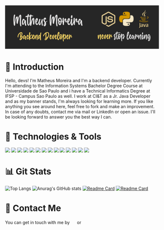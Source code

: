 [![Header](https://github.com/Matheus920/Matheus920/blob/d85651308845defecc68d28773ba96f9dbe0fd6c/Banner_cropped.png?raw=true "Header")](https://www.linkedin.com/in/matheus-moreira-da-silva-9ab50615a/)

<h1>&#129305; Introduction</h1>

Hello, devs! I'm Matheus Moreira and I'm a backend developer. Currently I'm attending to the Information Systems Bachelor Degree Course at Universidade de Sao Paulo and i have a Technical Informatics Degree at IFSP - Campus Sao Paulo as well. I work at CI&T as a Jr. Java Developer and as my banner stands, I'm always looking for learning more. If you like anything you see around here, feel free to fork and make an improvement. In case of any doubts, contact me via mail or LinkedIn or open an issue. I'll be looking forward to answer you the best way I can.

<h1>&#129520; Technologies & Tools</h1>

![](https://img.shields.io/badge/Code-Node.js-informational?style=flat&logo=Node.js&logoColor=white&color=d39600) ![](https://img.shields.io/badge/Code-Python-informational?style=flat&logo=Python&logoColor=white&color=d39600) ![](https://img.shields.io/badge/Code-Java-informational?style=flat&logo=Java&logoColor=white&color=d39600) ![](https://img.shields.io/badge/Code-Javascript-informational?style=flat&logo=Javascript&logoColor=white&color=d39600) ![](https://img.shields.io/badge/Database-MySQL-informational?style=flat&logo=MySQL&logoColor=white&color=d39600) ![](https://img.shields.io/badge/Database-PostgreSQL-informational?style=flat&logo=PostgreSQL&logoColor=white&color=d39600) ![](https://img.shields.io/badge/Cloud-AWS-informational?style=flat&logo=AmazonAWS&logoColor=white&color=d39600) ![](https://img.shields.io/badge/Cloud-Azure-informational?style=flat&logo=MicrosoftAzure&logoColor=white&color=d39600) ![](https://img.shields.io/badge/Code-HTML-informational?style=flat&logo=HTML5&logoColor=white&color=d39600) ![](https://img.shields.io/badge/Code-CSS-informational?style=flat&logo=CSS3&logoColor=white&color=d39600) ![](https://img.shields.io/badge/Code-Vue.js-informational?style=flat&logo=Vue.js&logoColor=white&color=d39600) ![](https://img.shields.io/badge/Code-C-informational?style=flat&logo=C&logoColor=white&color=d39600) ![](https://img.shields.io/badge/OS-Linux-informational?style=flat&logo=Linux&logoColor=white&color=d39600) ![](https://img.shields.io/badge/OS-Windows-informational?style=flat&logo=Windows&logoColor=white&color=d39600)

<h1>&#128202; Git Stats</h1>

![Top Langs](https://github-readme-stats.vercel.app/api/top-langs/?username=Matheus920&layout=compact&theme=dark&icon_color=d39600)
![Anurag's GitHub stats](https://github-readme-stats.vercel.app/api?username=Matheus920&show_icons=true&count_private=true&theme=dark&icon_color=d39600)
[![Readme Card](https://github-readme-stats.vercel.app/api/pin/?username=Matheus920&repo=CorreiosScrapper&theme=dark&icon_color=d39600)](https://github.com/Matheus920/CorreiosScrapper)
[![Readme Card](https://github-readme-stats.vercel.app/api/pin/?username=Matheus920&repo=shopee-business-case&theme=dark&icon_color=d39600)](https://github.com/Matheus920/shopee-business-case)

<h1>&#128199; Contact Me</h1>

You can get in touch with me by <a href="https://www.linkedin.com/in/matheus-moreira-da-silva-9ab50615a/"><img height="16" width="16" style="filter: invert(100%) sepia(0%) saturate(2%) hue-rotate(123deg) brightness(102%) contrast(105%);" src="https://cdn.jsdelivr.net/npm/simple-icons@v6/icons/linkedin.svg" /></a> or <a href="mailto:matheusm920@gmail.com"><img height="16" width="16" src="https://cdn.jsdelivr.net/npm/simple-icons@v6/icons/gmail.svg" /></a>
